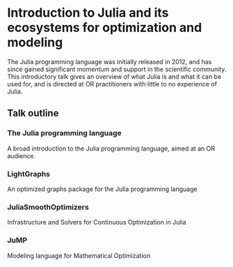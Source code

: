 # Introduction to Julia and its ecosystems for optimization and modeling

The Julia programming language was initially released in 2012, and has since gained significant momentum and support in the scientific community. This introductory talk gives an overview of what Julia is and what it can be used for, and is directed at OR practitioners with little to no experience of Julia.

## Talk outline

### The Julia programming language

A broad introduction to the Julia programming language, aimed at an OR audience.

### LightGraphs

An optimized graphs package for the Julia programming language

### JuliaSmoothOptimizers

Infrastructure and Solvers for Continuous Optimization in Julia

### JuMP

Modeling language for Mathematical Optimization

